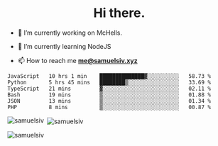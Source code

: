 <h1 align="center">Hi there.</h1>

- 🔭 I’m currently working on McHells.

- 🌱 I’m currently learning NodeJS

- 📫 How to reach me **me@samuelsiv.xyz**


<!--START_SECTION:waka-->

```text
JavaScript   10 hrs 1 min    ██████████████▓░░░░░░░░░░   58.73 %
Python       5 hrs 45 mins   ████████▒░░░░░░░░░░░░░░░░   33.69 %
TypeScript   21 mins         ▓░░░░░░░░░░░░░░░░░░░░░░░░   02.11 %
Bash         19 mins         ▒░░░░░░░░░░░░░░░░░░░░░░░░   01.88 %
JSON         13 mins         ▒░░░░░░░░░░░░░░░░░░░░░░░░   01.34 %
PHP          8 mins          ▒░░░░░░░░░░░░░░░░░░░░░░░░   00.87 %
```

<!--END_SECTION:waka-->

<p><img align="left" src="https://github-readme-stats.vercel.app/api/top-langs?username=samuelsiv&show_icons=true&locale=en&layout=compact&theme=radical" alt="samuelsiv" /></p>

<p>&nbsp;<img align="center" src="https://github-readme-stats.vercel.app/api?username=samuelsiv&show_icons=true&locale=en&theme=radical" alt="samuelsiv" /></p>
<p align="left"> <img src="https://komarev.com/ghpvc/?username=samuelsiv&label=Profile%20views&color=0e75b6&style=flat" alt="samuelsiv" /> </p>

